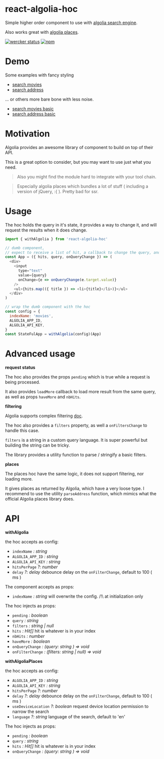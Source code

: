# react-algolia-hoc

Simple higher order component to use with [algolia search engine](https://www.algolia.com/).

Also works great with [algolia places](https://blog.algolia.com/introducing-algolia-places/).

[![wercker status](https://app.wercker.com/status/4b949ba4e60c87ba8603ab294528c726/s/master 'wercker status')](https://app.wercker.com/project/byKey/4b949ba4e60c87ba8603ab294528c726)
[![npm](https://img.shields.io/npm/v/react-algolia-hoc.svg)](https://www.npmjs.com/package/react-algolia-hoc)

# Demo

Some examples with fancy styling

* [search movies](https://platane.github.io/react-algolia-hoc/search-basic.html)
* [search address](https://platane.github.io/react-algolia-hoc/places-basic.html)

... or others more bare bone with less noise.

* [search movies basic](https://platane.github.io/react-algolia-hoc/search-fancy.html)
* [search address basic](https://platane.github.io/react-algolia-hoc/places-fancy.html)

# Motivation

Algolia provides an awesome library of component to build on top of their API.

This is a great option to consider, but you may want to use just what you need.

> Also you might find the module hard to integrate with your tool chain.

> Especially algolia places which bundles a lot of stuff ( including a version of jQuery, :{ ). Pretty bad for ssr.

# Usage

The hoc holds the query in it's state, it provides a way to change it, and will request the results when it does change.

```javascript
import { withAlgolia } from 'react-algolia-hoc'

// dumb component,
// expect to receive a list of hit, a callback to change the query, and the current query
const App = ({ hits, query, onQueryChange }) => (
  <div>
    <input
      type="text"
      value={query}
      onChange={e => onQueryChange(e.target.value)}
    />
    <ul>{hits.map(({ title }) => <li>{title}</li>)}</ul>
  </div>
)

// wrap the dumb component with the hoc
const config = {
  indexName: 'movies',
  ALGOLIA_APP_ID,
  ALGOLIA_API_KEY,
}
const StateFulApp = withAlgolia(config)(App)
```

# Advanced usage

**request status**

The hoc also provides the props `pending` which is true while a request is being processed.

It also provides `loadMore` callback to load more result from the same query, as well as props `haveMore` and `nbHits`.

**filtering**

Algolia supports complex filtering [doc](https://www.algolia.com/doc/guides/searching/filtering/).

The hoc also provides a `filters` property, as well a `onFiltersChange` to handle this case.

`filters` is a string in a custom query language. It is super powerful but building the string can be tricky.

The library provides a utility function to parse / stringify a basic filters.

**places**

The places hoc have the same logic, it does not support filtering, nor loading more.

It gives places as returned by Algolia, which have a very loose type. I recommend to use the utility `parseAddress` function, which mimics what the official Algolia places library does.

# API

**withAlgolia**

the hoc accepts as config:

* `indexName` _: string_
* `ALGOLIA_APP_ID` _: string_
* `ALGOLIA_API_KEY` _: string_
* `hitsPerPage` _?: number_
* `delay` _?: delay_ debounce delay on the `onFilterChange`, default to 100 ( ms )

The component accepts as props:

* `indexName` _: string_ will overwrite the config. /!\ at initialization only

The hoc injects as props:

* `pending` _: boolean_
* `query` _: string_
* `filters` _: string | null_
* `hits` _: Hit[]_ hit is whatever is in your index
* `nbHits` _: number_
* `haveMore` _: boolean_
* `onQueryChange` _: (query: string ) => void_
* `onFilterChange` _: (filters: string | null) => void_

**withAlgoliaPlaces**

the hoc accepts as config:

* `ALGOLIA_APP_ID` _: string_
* `ALGOLIA_API_KEY` _: string_
* `hitsPerPage` _?: number_
* `delay` _?: delay_ debounce delay on the `onFilterChange`, default to 100 ( ms )
* `useDeviceLocation` _?: boolean_ request device location permission to narrow the search
* `language` _?: string_ language of the search, default to 'en'

The hoc injects as props:

* `pending` _: boolean_
* `query` _: string_
* `hits` _: Hit[]_ hit is whatever is in your index
* `onQueryChange` _: (query: string ) => void_
